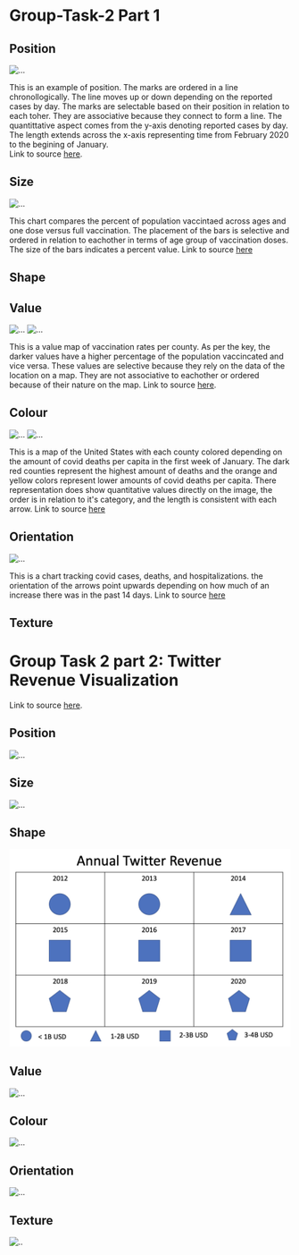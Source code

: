 # Group-Task-2 Part 1

## Position
![...](https://github.com/natasha-muromceww/Group-Task-2/blob/main/position.png)

This is an example of position. The marks are ordered in a line chronollogically. The line moves up or down depending on the reported cases by day. The marks are selectable based on their position in relation to each toher. They are associative because they connect to form a line. The quantittative aspect comes from the y-axis denoting reported cases by day. The length extends across the x-axis representing time from February 2020 to the begining of January.  
Link to source [here](https://www.nytimes.com/interactive/2021/us/covid-cases.html). 

## Size
![...](https://github.com/natasha-muromceww/Group-Task-2/blob/main/size.png) 

This chart compares the percent of population vaccintaed across ages and one dose versus full vaccination. The placement of the bars is selective and ordered in relation to eachother in terms of age group of vaccination doses. The size of the bars indicates a percent value. 
Link to source [here](https://www.nytimes.com/interactive/2021/us/covid-cases-deaths-tracker.html)

## Shape

## Value
![...](https://github.com/natasha-muromceww/Group-Task-2/blob/main/Value2.png)
![...](https://github.com/natasha-muromceww/Group-Task-2/blob/main/valuekey.png)

This is a value map of vaccination rates per county. As per the key, the darker values have a higher percentage of the population vaccincated and vice versa. These values are selective because they rely on the data of the location on a map. They are not associative to eachother or ordered because of their nature on the map. 
Link to source [here](https://www.nytimes.com/interactive/2021/us/covid-cases.html). 

## Colour
![...](https://github.com/natasha-muromceww/Group-Task-2/blob/main/color.png)
![...](https://github.com/natasha-muromceww/Group-Task-2/blob/main/colorkey.png)

This is a map of the United States with each county colored depending on the amount of covid deaths per capita in the first week of January. The dark red counties represent the highest amount of deaths and the orange and yellow colors represent lower amounts of covid deaths per capita. There representation does show quantitative values directly on the image, the order is in relation to it's category, and the length is consistent with each arrow. 
Link to source [here](https://www.nytimes.com/interactive/2021/us/covid-cases.html)


## Orientation
![...](https://github.com/natasha-muromceww/Group-Task-2/blob/main/orientation.png)

This is a chart tracking covid cases, deaths, and hospitalizations. the orientation of the arrows point upwards depending on how much of an increase there was in the past 14 days. 
Link to source [here](https://www.nytimes.com/interactive/2021/us/covid-cases-deaths-tracker.html)


## Texture

# Group Task 2 part 2: Twitter Revenue Visualization
Link to source [here](https://www.businessofapps.com/data/twitter-statistics/). 

## Position
![...](https://github.com/natasha-muromceww/Group-Task-2/blob/main/position2.png)

## Size
![...](https://github.com/natasha-muromceww/Group-Task-2/blob/main/size2.png)

## Shape
![...](https://github.com/natasha-muromceww/Group-Task-2/blob/main/Shape.png)

## Value 
![...](https://github.com/natasha-muromceww/Group-Task-2/blob/main/Twitter%20Revenue%20Value.png)

## Colour
![...](https://github.com/natasha-muromceww/Group-Task-2/blob/main/Twitter%20Revnue%20Color.png)

## Orientation
![...](https://github.com/natasha-muromceww/Group-Task-2/blob/main/Twitter%20Revenue%20Orientation.png)

## Texture 
![..](https://github.com/natasha-muromceww/Group-Task-2/blob/main/Twitter%20revenue%20texture.png)
